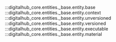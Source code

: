 :::digitalhub_core.entities._base.entity.base
:::digitalhub_core.entities._base.entity.context
:::digitalhub_core.entities._base.entity.unversioned
:::digitalhub_core.entities._base.entity.versioned
:::digitalhub_core.entities._base.entity.executable
:::digitalhub_core.entities._base.entity.material
